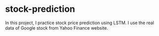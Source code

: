 # stock-prediction

In this project, I practice stock price prediction using LSTM. I use the real data of Google stock from Yahoo Finance website.
